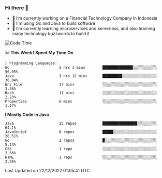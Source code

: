 ### Hi there 👋

<!--
**mazzama/mazzama** is a ✨ _special_ ✨ repository because its `README.md` (this file) appears on your GitHub profile.

Here are some ideas to get you started:

- 🔭 I’m currently working on ...
- 🌱 I’m currently learning ...
- 👯 I’m looking to collaborate on ...
- 🤔 I’m looking for help with ...
- 💬 Ask me about ...
- 📫 How to reach me: ...
- 😄 Pronouns: ...
- ⚡ Fun fact: ...
-->

- 🔭 I’m currently working on a Financial Technology Company in Indonesia
- :gun: I'm using Go and Java to build software
- 🌱 I’m currently learning microservices and serverless, and also learning many technology buzzwords to build it

<!--START_SECTION:waka-->
![Code Time](http://img.shields.io/badge/Code%20Time-2%2C474%20hrs%2057%20mins-blue)

📊 **This Week I Spent My Time On** 

```text
💬 Programming Languages: 
Go                       5 hrs 3 mins        ██████████████░░░░░░░░░░░   56.95% 
Java                     3 hrs 12 mins       █████████░░░░░░░░░░░░░░░░   36.04% 
Env File                 17 mins             ░░░░░░░░░░░░░░░░░░░░░░░░░   3.36% 
Bash                     11 mins             ░░░░░░░░░░░░░░░░░░░░░░░░░   2.23% 
Properties               6 mins              ░░░░░░░░░░░░░░░░░░░░░░░░░   1.17%

```

**I Mostly Code in Java** 

```text
Java                     25 repos            ████████████████░░░░░░░░░   64.1% 
JavaScript               8 repos             █████░░░░░░░░░░░░░░░░░░░░   20.51% 
Go                       2 repos             █░░░░░░░░░░░░░░░░░░░░░░░░   5.13% 
CSS                      1 repo              ░░░░░░░░░░░░░░░░░░░░░░░░░   2.56% 
HTML                     1 repo              ░░░░░░░░░░░░░░░░░░░░░░░░░   2.56%

```



 Last Updated on 22/12/2022 01:05:41 UTC
<!--END_SECTION:waka-->

